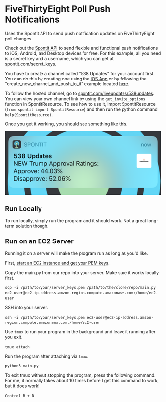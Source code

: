 # FiveThirtyEight Poll Push Notifications

Uses the Spontit API to send push notification updates on FiveThirtyEight poll changes.

Check out the <a href="https://github.com/spontit/spontit-api-python-wrapper">Spontit API</a> to send flexible and functional push notifications to iOS, Android, and Desktop devices for free. For this example, all you need is a secret key and a username, which you can get at spontit.com/secret_keys.

You have to create a channel called "538 Updates" for your account first. You can do this by creating one using the <a href="https://apps.apple.com/us/app/spontit/id1448318683">iOS App</a> or by following the "create_new_channel_and_push_to_it" example located <a href="https://github.com/spontit/spontit-api-python-wrapper/blob/master/spontit/examples.py">here</a>.

To follow the hosted channel, go to <a href="spontit.com/liveupdates/538updates">spontit.com/liveupdates/538updates</a>. You can view your own channel link by using the `get_invite_options` function in SpontitResource. To see how to use it, import SpontitResource (`from spontit import SpontitResource`) and then run the python command `help(SpontitResource)`.

Once you get it working, you should see something like this.

![Image of 538 Poll Notification](push-result.png)

## Run Locally
To run locally, simply run the program and it should work. Not a great long-term solution though.

## Run on an EC2 Server

Running it on a server will make the program run as long as you'd like.

First, <a href="https://docs.aws.amazon.com/AWSEC2/latest/UserGuide/ec2-key-pairs.html">start an EC2 instance and get your PEM keys</a>.

Copy the main.py from our repo into your server. Make sure it works locally first.

`scp -i /path/to/your/server_keys.pem /path/to/the/clone/repo/main.py  ec2-user@ec2-ip-address.amzon-region.compute.amazonaws.com:/home/ec2-user`

SSH into your server.

`ssh -i /path/to/your/server_keys.pem ec2-user@ec2-ip-address.amzon-region.compute.amazonaws.com:/home/ec2-user`

Use `tmux` to run your program in the background and leave it running after you exit.

`tmux attach`

Run the program after attaching via `tmux`.

`python3 main.py`

To exit tmux without stopping the program, press the following command. For me, it normally takes about 10 times before I get this command to work, but it does work!

`Control B + D`